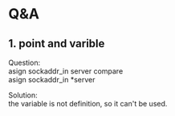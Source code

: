 # Q&A

## 1. point and varible

Question:  
asign sockaddr_in server compare  
asign sockaddr_in *server  

Solution:  
the variable is not definition, so it can't be used.
